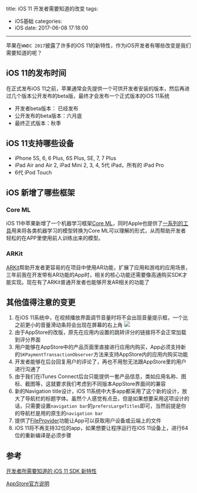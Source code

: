 title: iOS 11 开发者需要知道的改变
tags:
  - iOS基础
categories:
  - iOS
date: 2017-06-08 17:18:00
---

苹果在`WWDC 2017`披露了许多的iOS 11的新特性，作为iOS开发者有哪些改变是我们需要知道的呢？

## iOS 11的发布时间
在正式发布iOS 11之前，苹果通常会先提供一个可供开发者安装的版本，然后再进过几个版本公开发布的beta版，最终才会发布一个正式版本的iOS 11系统
- 开发者beta版本： 已经发布
- 公开发布的beta版本：六月底
- 最终正式版本：秋季

## iOS 11支持哪些设备
- iPhone 5S, 6, 6 Plus, 6S Plus, SE, 7, 7 Plus
- iPad Air and Air 2, iPad Mini 2, 3, 4, 5代 iPad，所有的 iPad Pro
- 6代 iPod Touch

## iOS 新增了哪些框架

### Core ML

iOS 11中苹果新增了一个机器学习框架[Core ML](https://developer.apple.com/machine-learning/)，同时Apple也提供了[一系列的工具](https://developer.apple.com/documentation/coreml/converting_trained_models_to_core_ml)用来将各类机器学习的模型转换为Core ML可以理解的形式，从而帮助开发者轻松的在APP里使用前人训练出来的模型。

### ARKit

[ARKit](https://developer.apple.com/documentation/arkit)帮助开发者更容易的在项目中使用AR功能，扩展了应用和游戏的应用场景，三年前我在开发带有AR功能的App时，相关的核心功能还需要像高通购买SDK才能实现。现在有了ARKit普通开发者也能够开发AR相关的功能了

## 其他值得注意的变更

1. 在iOS 11系统中，在视频播放界面调节音量时将不会出现音量提示框，一个比之前更小的音量滑动条将会出现在屏幕的右上角
![](https://resource.feng.com/resource/h061/h84/img201706072211540.jpg)
2. 由于AppStore的改版，原先在应用内设置的跳转评分的链接将不会正常加载到评分界面
3. 用户能够在AppStore中的产品页面里直接进行应用内购买，App必须支持新的`SKPaymentTransactionObserver`方法来支持AppStore内的应用内购买功能
4. 开发者能够在后台回复用户的评论了，再也不用愁无法跟AppStore里的用户进行沟通了
5. 由于我们在iTunes Connect后台只能提供一套产品信息，类如应用名称、图标、截图等，这就要求我们考虑到不同版本AppStore界面间的兼容
6. 新的Navigation title设计，iOS 11系统中大多app都采用了这个新的设计，放大了导航栏的标题字体。虽然个人感觉有点丑，但是如果想要采用这项设计的话，只需要设置`navigation bar`的`prefersLargeTitles`即可，当然前提是你的导航栏是用的原生的`navigation bar`
7. 提供了[FileProvider](https://developer.apple.com/documentation/fileprovider)功能让App可以获取用户设备或云端上的文件
8. iOS 11将不再支持32位的app，如果想要让程序运行在iOS 11设备上，进行64位的重新编译是必须步骤

## 参考

[开发者所需要知道的 iOS 11 SDK 新特性](https://onevcat.com/2017/06/ios-11-sdk/)

[AppStore官方说明](https://developer.apple.com/app-store/product-page/)